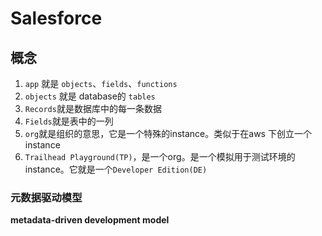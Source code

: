 # Salesforce

## 概念 

1. ``app`` 就是 ``objects``、``fields``、``functions``
2. ``objects`` 就是 database的 ``tables``
3. ``Records``就是数据库中的每一条数据
4. ``Fields``就是表中的一列
5. ``org``就是组织的意思，它是一个特殊的instance。类似于在aws 下创立一个instance
6. ``Trailhead Playground(TP)``，是一个org。是一个模拟用于测试环境的instance。它就是一个``Developer Edition(DE)``

### 元数据驱动模型

**metadata-driven development model**

